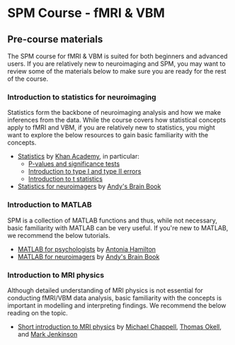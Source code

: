 # SPM Course - fMRI & VBM

## Pre-course materials

The SPM course for fMRI & VBM is suited for both beginners and advanced users. If you are relatively new to neuroimaging and SPM, you may want to review some of the materials below to make sure you are ready for the rest of the course. 

### Introduction to statistics for neuroimaging 

Statistics form the backbone of neuroimaging analysis and how we make inferences from the data. While the course covers how statistical concepts apply to fMRI and VBM, if you are relatively new to statistics, you might want to explore the below resources to gain basic familiarity with the concepts.

- [Statistics](https://www.youtube.com/watch?v=uhxtUt_-GyM&list=PL1328115D3D8A2566) by [Khan Academy](https://www.khanacademy.org/), in particular:
    - [P-values and significance tests](https://www.youtube.com/watch?v=KS6KEWaoOOE)
    - [Introduction to type I and type II errors](https://www.youtube.com/watch?v=Hdbbx7DIweQ)
    - [Introduction to t statistics](https://www.youtube.com/watch?v=a2rd4Qy8yNI)
- [Statistics for neuroimagers](https://andysbrainbook.readthedocs.io/en/latest/Stats/Stats_Overview.html) by [Andy's Brain Book](https://andysbrainbook.readthedocs.io/en/latest/index.html) 

### Introduction to MATLAB 

SPM is a collection of MATLAB functions and thus, while not necessary, basic familiarity with MATLAB can be very useful. If you're new to MATLAB, we recommend the below tutorials. 

- [MATLAB for psychologists](https://www.antoniahamilton.com/matlab_for_psychologists.pdf) by [Antonia Hamilton](https://www.antoniahamilton.com/)
- [MATLAB for neuroimagers](https://andysbrainbook.readthedocs.io/en/latest/Matlab/Matlab_Overview.html) by [Andy's Brain Book](https://andysbrainbook.readthedocs.io/en/latest/index.html)

### Introduction to MRI physics

Although detailed understanding of MRI physics is not essential for conducting fMRI/VBM data analysis, basic familiarity with the concepts is important in modelling and interpreting findings. We recommend the below reading on the topic.

- [Short introduction to MRI physics](https://www.fmrib.ox.ac.uk/primers/appendices/mri_physics.pdf) by [Michael Chappell](https://www.nottingham.ac.uk/research/beacons-of-excellence/precision-imaging/our-experts/michael-chappell/index.aspx), [Thomas Okell](https://www.ndcn.ox.ac.uk/team/thomas-okell), and [Mark Jenkinson](https://users.fmrib.ox.ac.uk/~mark/)

